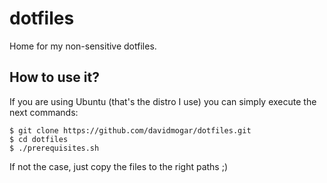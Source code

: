 # dotfiles
Home for my non-sensitive dotfiles.

## How to use it?

If you are using Ubuntu (that's the distro I use) you can simply execute the next commands:
```
$ git clone https://github.com/davidmogar/dotfiles.git
$ cd dotfiles
$ ./prerequisites.sh
```

If not the case, just copy the files to the right paths ;)
